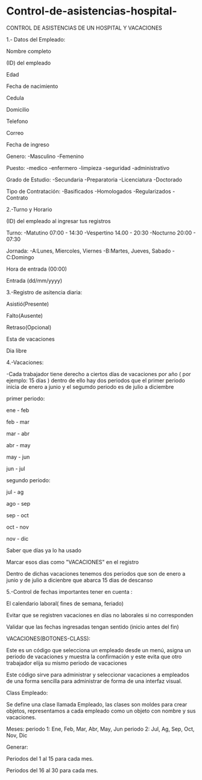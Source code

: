 # Control-de-asistencias-hospital-
CONTROL DE ASISTENCIAS DE UN HOSPITAL Y VACACIONES 

1.- Datos del Empleado:

Nombre completo

(ID) del empleado

Edad

Fecha de nacimiento 

Cedula 

Domicilio

Telefono 

Correo

Fecha de ingreso

Genero:
-Masculino
-Femenino

Puesto:
-medico
-enfermero
-limpieza
-seguridad
-administrativo 

Grado de Estudio:
-Secundaria
-Preparatoria
-Licenciatura
-Doctorado

Tipo de Contratación:
-Basificados
-Homologados
-Regularizados
-Contrato


2.-Turno y Horario 

(ID) del empleado al ingresar tus registros 

Turno:
-Matutino 07:00 - 14:30
-Vespertino 14.00 - 20:30 
-Nocturno 20:00 - 07:30 

Jornada: 
-A:Lunes, Miercoles, Viernes 
-B:Martes, Jueves, Sabado
-C:Domingo

Hora de entrada (00:00)

Entrada (dd/mm/yyyy)



3.-Registro de asitencia diaria:

Asistió(Presente)

Falto(Ausente)

Retraso(Opcional)

Esta de vacaciones

Dia libre



4.-Vacaciones:

-Cada trabajador tiene derecho a ciertos días de vacaciones por año ( por ejemplo: 15 días ) dentro de ello hay dos periodos que el primer periodo inicia de enero a junio y el segumdo periodo es de julio a diciembre 

primer periodo: 

ene - feb

feb - mar

mar - abr

abr - may

may - jun

jun - jul

segundo periodo:

jul - ag

ago - sep

sep - oct

oct - nov

nov - dic

Saber que días ya lo ha usado

Marcar esos dias como "VACACIONES" en el registro

Dentro de dichas vacaciones tenemos dos periodos que son de enero a junio y de julio a dicienbre que abarca 15 dias de descanso 



5.-Control de fechas importantes tener en cuenta :

El calendario laboral( fines de semana, feriado)

Evitar que se registren vacaciones en días no laborales si no corresponden

Validar que las fechas ingresadas tengan sentido (inicio antes del fin)



VACACIONES(BOTONES-CLASS):

Este es un código que selecciona un empleado desde un menú, asigna un periodo de vacaciones y muestra la confirmación y este evita que otro trabajador elija su mismo periodo de vacaciones

Este código sirve para administrar y seleccionar vacaciones a empleados de una forma sencilla para administrar de forma de una interfaz visual.

Class Empleado:

Se define una clase llamada Empleado, las clases son moldes para crear objetos, representamos a cada empleado como un objeto con nombre y sus vacaciones.


Meses:
periodo 1: Ene, Feb, Mar, Abr, May, Jun
periodo 2: Jul, Ag, Sep, Oct, Nov, Dic


Generar:

Periodos del 1 al 15 para cada mes.

Periodos del 16 al 30 para cada mes.
